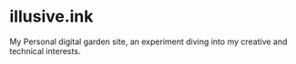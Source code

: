 # illusive.ink

My Personal digital garden site, an experiment diving into my creative and technical interests.
